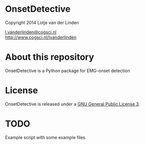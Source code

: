 # OnsetDetective
 
Copyright 2014 Lotje van der Linden  
 
 <l.vanderlinden@cogsci.nl>  
 <http://www.cogsci.nl/lvanderlinden>
 
# About this repository

OnsetDetective is a Python package for EMG-onset detection

# License
	
OnsetDetective is released under a [GNU General Public License 3](https://www.gnu.org/copyleft/gpl.html).

# TODO

Example script with some example files.